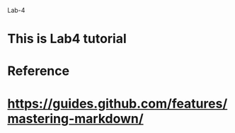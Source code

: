 Lab-4

# This is Lab4 tutorial <h1> 

# Reference
# https://guides.github.com/features/mastering-markdown/